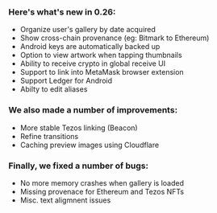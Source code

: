### Here's what's new in 0.26:
- Organize user's gallery by date acquired
- Show cross-chain provenance (eg: Bitmark to Ethereum)
- Android keys are automatically backed up
- Option to view artwork when tapping thumbnails
- Ability to receive crypto in global receive UI
- Support to link into MetaMask browser extension
- Support Ledger for Android
- Abilty to edit aliases

### We also made a number of improvements: 
- More stable Tezos linking (Beacon) 
- Refine transitions
- Caching preview images using Cloudflare

### Finally, we fixed a number of bugs:
- No more memory crashes when gallery is loaded
- Missing provenace for Ethereum and Tezos NFTs
- Misc. text aligmnent issues

